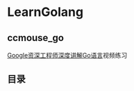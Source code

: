 # LearnGolang

## ccmouse_go

[Google资深工程师深度讲解Go语言](https://coding.imooc.com/class/180.html#Envir)视频练习

## 目录
